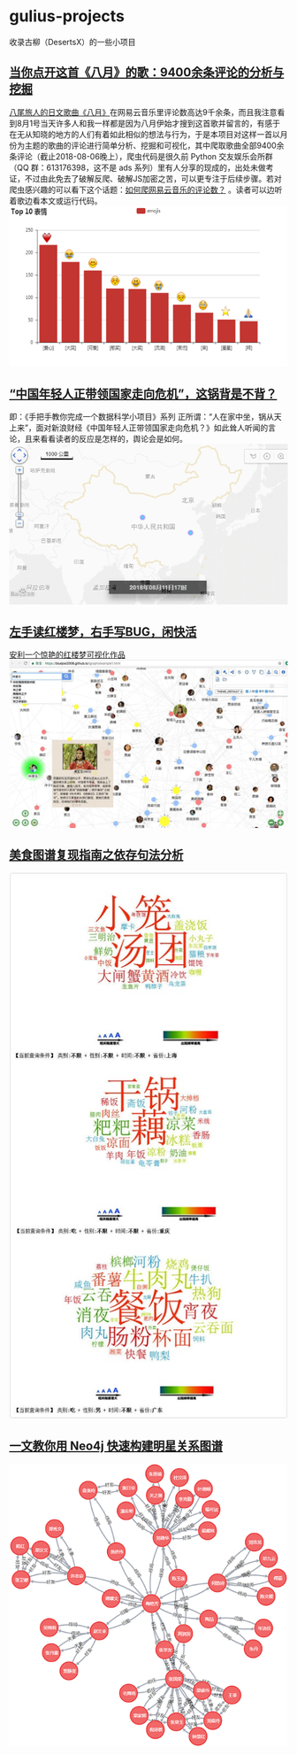 # gulius-projects
收录古柳（DesertsX）的一些小项目

## [当你点开这首《八月》的歌：9400余条评论的分析与挖掘](https://zhuanlan.zhihu.com/p/41516392)  
[八尾旅人的日文歌曲《八月》](https://music.163.com/#/song?id=29450761)在网易云音乐里评论数高达9千余条，而且我注意看到8月1号当天许多人和我一样都是因为八月伊始才搜到这首歌并留言的，有感于在无从知晓的地方的人们有着如此相似的想法与行为，于是本项目对这样一首以月份为主题的歌曲的评论进行简单分析、挖掘和可视化，其中爬取歌曲全部9400余条评论（截止2018-08-06晚上），爬虫代码是很久前 Python 交友娱乐会所群（QQ 群：613176398，这不是 ads 系列）里有人分享的现成的，出处未做考证，不过由此免去了破解反爬、破解JS加密之苦，可以更专注于后续步骤。若对爬虫感兴趣的可以看下这个话题：[如何爬网易云音乐的评论数？](https://www.zhihu.com/question/36081767/answer/140287795) 。读者可以边听着歌边看本文或运行代码。
<img src='images/1-网易云音乐歌曲评论.png'>

## [“中国年轻人正带领国家走向危机”，这锅背是不背？](https://zhuanlan.zhihu.com/p/41880873)
即：《手把手教你完成一个数据科学小项目》系列
正所谓：“人在家中坐，锅从天上来”，面对新浪财经《中国年轻人正带领国家走向危机？》如此耸人听闻的言论，且来看看读者的反应是怎样的，舆论会是如何。
<img src='images/2-新浪新闻评论热点图.gif'>

## [左手读红楼梦，右手写BUG，闲快活](https://zhuanlan.zhihu.com/p/44676544)
[安利一个惊艳的红楼梦可视化作品](https://zhuanlan.zhihu.com/p/44584551)
<img src='images/3-红楼梦可视化作品.jpg'>

## [美食图谱复现指南之依存句法分析](https://zhuanlan.zhihu.com/p/56202703)
<img src='images/4-美食图谱.jpg'>

## [一文教你用 Neo4j 快速构建明星关系图谱](https://zhuanlan.zhihu.com/p/61096301)
<img src='images/5-neo4j明星关系图谱.png'>

